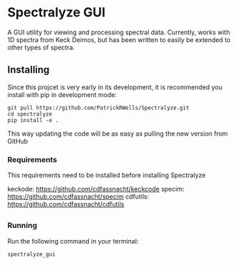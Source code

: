 # Spectralyze GUI
A GUI utility for viewing and processing spectral data. Currently, works with
1D spectra from Keck Deimos, but has been written to easily be extended to
other types of spectra.

## Installing

Since this projcet is very early in its development, it is recommended you
install with pip in development mode:

```
git pull https://github.com/PatrickRWells/Spectralyze.git
cd spectralyze
pip install -e .
```

This way updating the code will be as easy as pulling the new version from
GitHub

### Requirements

This requirements need to be installed before installing Spectralyze

keckode: https://github.com/cdfassnacht/keckcode
specim: https://github.com/cdfassnacht/specim
cdfutils: https://github.com/cdfassnacht/cdfutils


##

### Running

Run the following command in your terminal:

```spectralyze_gui```
